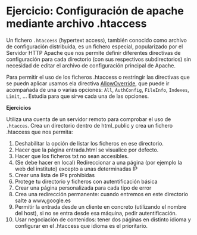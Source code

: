 # Ejercicio: Configuración de apache mediante archivo .htaccess

Un fichero ``.htaccess`` (hypertext access), también conocido como archivo de configuración distribuida, es un fichero especial, popularizado por el Servidor HTTP Apache que nos permite definir diferentes directivas de configuración para cada directorio (con sus respectivos subdirectorios) sin necesidad de editar el archivo de configuración principal de Apache.

Para permitir el uso de los ficheros .htaccess o restringir las directivas que se puedn aplicar usamos ela directiva [AllowOverride](http://httpd.apache.org/docs/2.4/mod/core.html#allowoverride>), que puede ir acompañada de una o varias opciones: ``All``, ``AuthConfig``, ``FileInfo``, ``Indexes``, ``Limit``, ... Estudia para que sirve cada una de las opciones.

**Ejercicios**

Utiliza una cuenta de un servidor remoto para comprobar el uso de ``.htacces``. Crea un directorio dentro de html_public y crea un fichero .htaccess que nos permita:

1. Deshabilitar la opción de listar los ficheros en ese directorio.
2. Hacer que la página entrada.html se visualice por defecto.
3. Hacer que los ficheros txt no sean accesibles.
4. (Se debe hacer en local) Redireccionar a una página (por ejemplo la web del instituto) excepto a unas determinadas IP
5. Crear una lista de IPs prohibidas
6. Protege tu directorio y ficheros con autentificación básica
7. Crear una página personalizada para cada tipo de error
8. Crea una redirección permanente: cuando entremos en este directorio salte a www,google.es
9. Permitir la entrada desde un cliente en concreto (utilizando el nombre del host), si no se entra desde esa máquina, pedir autentificación.
10. Usar negociación de contenidos: tener dos páginas en distinto idioma y configurar en el .htaccess que idioma es el prioritario.
